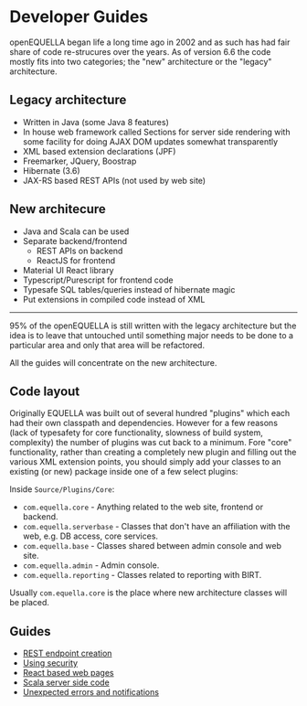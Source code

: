 # Developer Guides

openEQUELLA began life a long time ago in 2002 and as such has had fair share of code re-strucures over the years. As of version 6.6 the code mostly fits into two categories; the "new" architecture or the "legacy" architecture.

## Legacy architecture

* Written in Java (some Java 8 features)
* In house web framework called Sections for server side rendering with 
some facility for doing AJAX DOM updates somewhat transparently
* XML based extension declarations (JPF)
* Freemarker, JQuery, Boostrap
* Hibernate (3.6)
* JAX-RS based REST APIs (not used by web site)

## New architecure

* Java and Scala can be used
* Separate backend/frontend
  * REST APIs on backend
  * ReactJS for frontend
* Material UI React library 
* Typescript/Purescript for frontend code
* Typesafe SQL tables/queries instead of hibernate magic
* Put extensions in compiled code instead of XML

---

95% of the openEQUELLA is still written with the legacy architecture but the idea is to leave that untouched until something major needs to be done to a particular area and only that area will be refactored.

All the guides will concentrate on the new architecture.

## Code layout

Originally EQUELLA was built out of several hundred "plugins" which each had their own classpath and dependencies. 
However for a few reasons (lack of typesafety for core functionality, slowness of build system, complexity) the number of plugins was cut back to a minimum. Fore "core" functionality, rather than creating a completely new plugin and filling out the various XML extension points, 
you should simply add your classes to an existing (or new) package inside one of a few select plugins:

Inside `Source/Plugins/Core`:

* `com.equella.core` - Anything related to the web site, frontend or backend.
* `com.equella.serverbase` - Classes that don't have an affiliation with the web, e.g. DB access, core services.
* `com.equella.base` - Classes shared between admin console and web site.
* `com.equella.admin` - Admin console.
* `com.equella.reporting` - Classes related to reporting with BIRT.

Usually `com.equella.core` is the place where new architecture classes will be placed.

## Guides

* [REST endpoint creation](restendpoint.md)
* [Using security](security.md)
* [React based web pages](reactjs.md)
* [Scala server side code](scaladb.md)
* [Unexpected errors and notifications](clienterrors.md)


